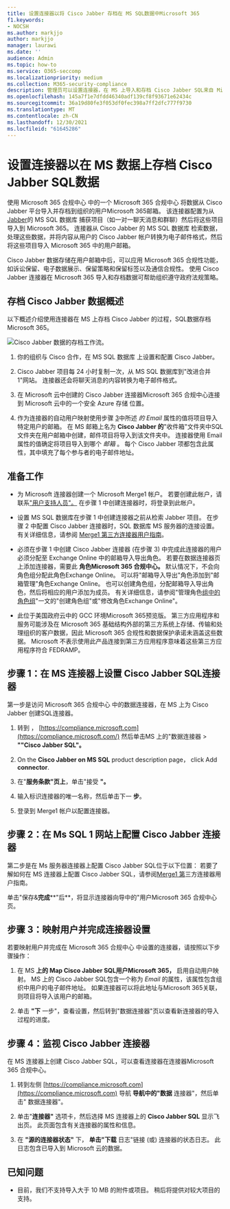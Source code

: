 ```yaml
---
title: 设置连接器以将 Cisco Jabber 存档在 MS SQL数据中Microsoft 365
f1.keywords:
- NOCSH
ms.author: markjjo
author: markjjo
manager: laurawi
ms.date: ''
audience: Admin
ms.topic: how-to
ms.service: O365-seccomp
ms.localizationpriority: medium
ms.collection: M365-security-compliance
description: 管理员可以设置连接器，在 MS 上导入和存档 Cisco Jabber SQL来自 Microsoft 365。 通过此连接器，可以在 Microsoft 365 中存档来自第三方数据源Microsoft 365。 在存档此数据后，可以使用合规性功能（如合法保留、内容搜索和保留策略）管理第三方数据。
ms.openlocfilehash: 145a7f1e7dfdd46340adf139cf8f93671e62434c
ms.sourcegitcommit: 36a19d80fe3f053df0fec398a7ff2dfc777f9730
ms.translationtype: MT
ms.contentlocale: zh-CN
ms.lasthandoff: 12/30/2021
ms.locfileid: "61645286"
---
```

# <a name="set-up-a-connector-to-archive-cisco-jabber-on-ms-sql-data"></a>设置连接器以在 MS 数据上存档 Cisco Jabber SQL数据

使用 Microsoft 365 合规中心 中的一个 Microsoft 365 合规中心 将数据从 Cisco Jabber 平台导入并存档到组织的用户Microsoft 365邮箱。 该连接器配置为从[Jabber](https://globanet.com/jabber/)的 MS SQL 数据库 捕获项目（如一对一聊天消息和群聊）然后将这些项目导入到 Microsoft 365。 连接器从 Cisco Jabber 的 MS SQL 数据库 检索数据，处理这些数据，并将内容从用户的 Cisco Jabber 帐户转换为电子邮件格式，然后将这些项目导入 Microsoft 365 中的用户邮箱。

Cisco Jabber 数据存储在用户邮箱中后，可以应用 Microsoft 365 合规性功能，如诉讼保留、电子数据展示、保留策略和保留标签以及通信合规性。 使用 Cisco Jabber 连接器在 Microsoft 365 导入和存档数据可帮助组织遵守政府法规策略。

## <a name="overview-of-archiving-cisco-jabber-data"></a>存档 Cisco Jabber 数据概述

以下概述介绍使用连接器在 MS 上存档 Cisco Jabber 的过程，SQL数据存档Microsoft 365。

![Cisco Jabber 数据的存档工作流。](../media/CiscoJabberonMSSQLConnectorWorkflow.png)

1. 你的组织与 Cisco 合作，在 MS SQL 数据库 上设置和配置 Cisco Jabber。

2. Cisco Jabber 项目每 24 小时复制一次，从 MS SQL 数据库到"改进合并 1"网站。 连接器还会将聊天消息的内容转换为电子邮件格式。

3. 在 Microsoft 云中创建的 Cisco Jabber 连接器Microsoft 365 合规中心连接到 Microsoft 云中的一个安全 Azure 存储 位置。

4. 作为连接器的自动用户映射使用步骤 [3](#step-3-map-users-and-complete-the-connector-setup)中所述 *的 Email* 属性的值将项目导入特定用户的邮箱。 在 MS 邮箱上名为 **Cisco Jabber 的**"收件箱"文件夹中SQL文件夹在用户邮箱中创建，邮件项目将导入到该文件夹中。 连接器使用 Email 属性的值确定将项目导入到哪个 *邮箱* 。 每个 Cisco Jabber 项都包含此属性，其中填充了每个参与者的电子邮件地址。

## <a name="before-you-begin"></a>准备工作

- 为 Microsoft 连接器创建一个 Microsoft Merge1 帐户。 若要创建此帐户，请联系["用户支持人员"。](https://www.veritas.com/content/support/) 在步骤 1 中创建连接器时，将登录到此帐户。

- 设置 MS SQL 数据库在步骤 1 中创建连接器之前从检索 Jabber 项目。 在步骤 2 中配置 Cisco Jabber 连接器时，SQL 数据库 MS 服务器的连接设置。 有关详细信息，请参阅 [Merge1 第三方连接器用户指南](https://docs.ms.merge1.globanetportal.com/Merge1%20Third-Party%20Connectors%20Cisco%20Jabber%20on%20MS%20SQL%20User%20Guide%20.pdf)。

- 必须在步骤 1 中创建 Cisco Jabber 连接器 (在步骤 3) 中完成此连接器的用户必须分配至 Exchange Online 中的邮箱导入导出角色。 若要在数据连接器页上添加连接器，需要此 **角色Microsoft 365 合规中心。** 默认情况下，不会向角色组分配此角色Exchange Online。 可以将"邮箱导入导出"角色添加到"邮箱管理"角色Exchange Online。 也可以创建角色组，分配邮箱导入导出角色，然后将相应的用户添加为成员。 有关详细信息，请参阅"管理角色[组中的角色组](/Exchange/permissions-exo/role-groups#create-role-groups)"[](/Exchange/permissions-exo/role-groups#modify-role-groups)一文的"创建角色组"或"修改角色Exchange Online"。

- 此位于美国政府云中的 GCC 环境Microsoft 365预览版。 第三方应用程序和服务可能涉及在 Microsoft 365 基础结构外部的第三方系统上存储、传输和处理组织的客户数据，因此 Microsoft 365 合规性和数据保护承诺未涵盖这些数据。 Microsoft 不表示使用此产品连接到第三方应用程序意味着这些第三方应用程序符合 FEDRAMP。

## <a name="step-1-set-up-the-cisco-jabber-on-ms-sql-connector"></a>步骤 1：在 MS 连接器上设置 Cisco Jabber SQL连接器

第一步是访问 Microsoft 365 合规中心 中的数据连接器，在 MS 上为 Cisco Jabber 创建SQL连接器。

1. 转到 ， [https://compliance.microsoft.com](https://compliance.microsoft.com/) 然后单击MS 上的"数据连接器  >  **""Cisco Jabber SQL"。**

2. On the **Cisco Jabber on MS SQL** product description page， click Add **connector**.

3. 在"**服务条款"页上**，单击"接受 **"。**

4. 输入标识连接器的唯一名称，然后单击下一 **步**。

5. 登录到 Merge1 帐户以配置连接器。

## <a name="step-2-configure-the-cisco-jabber-on-ms-sql-connector-on-the-veritas-merge1-site"></a>步骤 2：在 Ms SQL 1 网站上配置 Cisco Jabber 连接器

第二步是在 Ms 服务器连接器上配置 Cisco Jabber SQL位于以下位置： 若要了解如何在 MS 连接器上配置 Cisco Jabber SQL，请参阅[Merge1 第](https://docs.ms.merge1.globanetportal.com/Merge1%20Third-Party%20Connectors%20Cisco%20Jabber%20on%20MS%20SQL%20User%20Guide%20.pdf)三方连接器用户指南。

单击"保存&**完成****"后**，将显示连接器向导中的"用户Microsoft 365 合规中心页。

## <a name="step-3-map-users-and-complete-the-connector-setup"></a>步骤 3：映射用户并完成连接器设置

若要映射用户并完成在 Microsoft 365 合规中心 中设置的连接器，请按照以下步骤操作：

1. 在 MS **上的 Map Cisco Jabber SQL用户Microsoft 365，** 启用自动用户映射。 MS 上的 Cisco Jabber SQL包含一个称为 *Email* 的属性，该属性包含组织中用户的电子邮件地址。 如果连接器可以将此地址与Microsoft 365关联，则项目将导入该用户的邮箱。

2. 单击 **"下** 一步"，查看设置，然后转到"数据连接器"页以查看新连接器的导入过程的进度。

## <a name="step-4-monitor-the-cisco-jabber-connector"></a>步骤 4：监视 Cisco Jabber 连接器

在 MS 连接器上创建 Cisco Jabber SQL，可以查看连接器在连接器Microsoft 365 合规中心。

1. 转到左侧 [https://compliance.microsoft.com](https://compliance.microsoft.com) 导航 **导航中的"数据** 连接器"，然后单击" 数据连接器"。

2. 单击"**连接器"** 选项卡，然后选择 MS 连接器上的 **Cisco Jabber SQL** 显示飞出页。 此页面包含有关连接器的属性和信息。

3. 在 **"源的连接器状态"** 下， **单击"下载** 日志"链接 (或) 连接器的状态日志。 此日志包含已导入到 Microsoft 云的数据。

## <a name="known-issues"></a>已知问题

- 目前，我们不支持导入大于 10 MB 的附件或项目。 稍后将提供对较大项目的支持。
